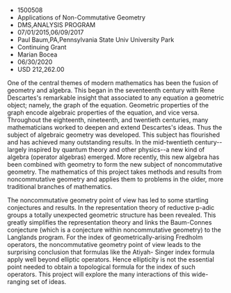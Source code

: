 
* 1500508
* Applications of Non-Commutative Geometry
* DMS,ANALYSIS PROGRAM
* 07/01/2015,06/09/2017
* Paul Baum,PA,Pennsylvania State Univ University Park
* Continuing Grant
* Marian Bocea
* 06/30/2020
* USD 212,262.00

One of the central themes of modern mathematics has been the fusion of geometry
and algebra. This began in the seventeenth century with Rene Descartes's
remarkable insight that associated to any equation a geometric object; namely,
the graph of the equation. Geometric properties of the graph encode algebraic
properties of the equation, and vice versa. Throughout the eighteenth,
nineteenth, and twentieth centuries, many mathematicians worked to deepen and
extend Descartes's ideas. Thus the subject of algebraic geometry was developed.
This subject has flourished and has achieved many outstanding results. In the
mid-twentieth century--largely inspired by quantum theory and other physics--a
new kind of algebra (operator algebras) emerged. More recently, this new algebra
has been combined with geometry to form the new subject of noncommutative
geometry. The mathematics of this project takes methods and results from
noncommutative geometry and applies them to problems in the older, more
traditional branches of mathematics.

The noncommutative geometry point of view has led to some startling conjectures
and results. In the representation theory of reductive p-adic groups a totally
unexpected geometric structure has been revealed. This greatly simplifies the
representation theory and links the Baum-Connes conjecture (which is a
conjecture within noncommutative geometry) to the Langlands program. For the
index of geometrically-arising Fredholm operators, the noncommutative geometry
point of view leads to the surprising conclusion that formulas like the Atiyah-
Singer index formula apply well beyond elliptic operators. Hence ellipticity is
not the essential point needed to obtain a topological formula for the index of
such operators. This project will explore the many interactions of this wide-
ranging set of ideas.
